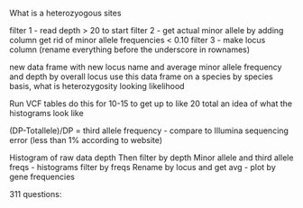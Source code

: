 What is a heterozyogous sites

filter 1 - read depth > 20 to start
filter 2 - get actual minor allele by adding column get rid of minor allele frequencies < 0.10
filter 3 - make locus column (rename everything before the underscore in rownames)

new data frame with new locus name and average minor allele frequency and depth by overall locus
use this data frame on a species by species basis, what is heterozygosity looking likelihood

Run VCF tables do this for 10-15 to get up to like 20 total an idea of what the histograms look like


(DP-Totallele)/DP = third allele frequency - compare to Illumina sequencing error (less than 1% according to website)


Histogram of raw data depth
Then filter by depth
Minor  allele and third allele freqs - histograms
filter by freqs
Rename by locus and get avg - plot by gene frequencies 


311 questions:
